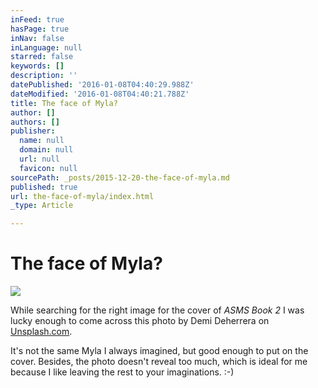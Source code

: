 ```yaml
---
inFeed: true
hasPage: true
inNav: false
inLanguage: null
starred: false
keywords: []
description: ''
datePublished: '2016-01-08T04:40:29.988Z'
dateModified: '2016-01-08T04:40:21.788Z'
title: The face of Myla?
author: []
authors: []
publisher:
  name: null
  domain: null
  url: null
  favicon: null
sourcePath: _posts/2015-12-20-the-face-of-myla.md
published: true
url: the-face-of-myla/index.html
_type: Article

---
```

# The face of Myla?
![](https://the-grid-user-content.s3-us-west-2.amazonaws.com/14a84b56-7291-4efe-ab9a-76990382bcfe.jpg)

While searching for the right image for the cover of _ASMS Book 2_ I was lucky enough to come across this photo by Demi Deherrera on [Unsplash.com][0]. 

It's not the same Myla I always imagined, but good enough to put on the cover. Besides, the photo doesn't reveal too much, which is ideal for me because I like leaving the rest to your imaginations. :-)

[0]: www.unsplash.com